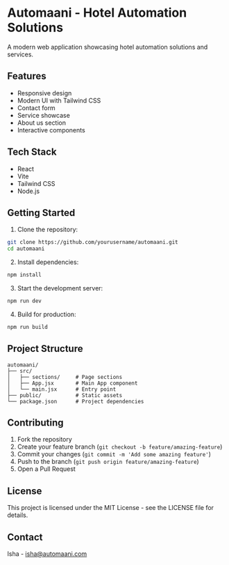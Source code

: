 # Automaani - Hotel Automation Solutions

A modern web application showcasing hotel automation solutions and services.

## Features

- Responsive design
- Modern UI with Tailwind CSS
- Contact form
- Service showcase
- About us section
- Interactive components

## Tech Stack

- React
- Vite
- Tailwind CSS
- Node.js

## Getting Started

1. Clone the repository:
```bash
git clone https://github.com/yourusername/automaani.git
cd automaani
```

2. Install dependencies:
```bash
npm install
```

3. Start the development server:
```bash
npm run dev
```

4. Build for production:
```bash
npm run build
```

## Project Structure

```
automaani/
├── src/
│   ├── sections/     # Page sections
│   ├── App.jsx       # Main App component
│   └── main.jsx      # Entry point
├── public/           # Static assets
└── package.json      # Project dependencies
```

## Contributing

1. Fork the repository
2. Create your feature branch (`git checkout -b feature/amazing-feature`)
3. Commit your changes (`git commit -m 'Add some amazing feature'`)
4. Push to the branch (`git push origin feature/amazing-feature`)
5. Open a Pull Request

## License

This project is licensed under the MIT License - see the LICENSE file for details.

## Contact

Isha - isha@automaani.com
